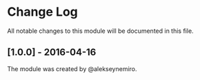 # Change Log

All notable changes to this module will be documented in this file.

## [1.0.0] - 2016-04-16
The module was created by @alekseynemiro.